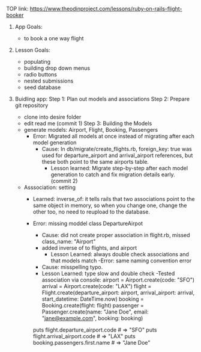 TOP link: https://www.theodinproject.com/lessons/ruby-on-rails-flight-booker


1. App Goals: 
    - to book a one way flight

2. Lesson Goals: 
    - populating 
    - building drop down menus
    - radio buttons
    - nested submissions
    - seed database

3. Buidling app: 
Step 1: Plan out models and associations
Step 2: Prepare git repository
    - clone into desire folder
    - edit read me (commit 1)
Step 3: Building the Models
    - generate models: Airport, Flight, Booking, Passengers
        - Error: Migrated all models at once instead of migrating after each model generation
            - Cause: In db/migrate/create_flights.rb, foreign_key: true was used for departure_airport and arrival_airport references, but these both point to the same airports table.
                - Lesson learned: Migrate step-by-step after each model generation to catch and fix migration details early. (commit 2)
    - Asssociation: setting
        - Learned: inverse_of: it tells rails that two associations point to the same object in memory, so when you change one, change the other too, no need to reupload to the database.
        - Error: missing moddel class DepartureAirpot
            - Cause: did not create proper association in flight.rb, missed class_name: "Airport"
            - added inverse of to flights, and airport
                - Lesson Learned: always double check associations and that models match
        -Error: same naming convention error
            - Cause: misspelling typo.
            - Lesson Learned: type slow and double check 
        -Tested association via console: 
            airport = Airport.create(code: "SFO")
            arrival = Airport.create(code: "LAX")
            flight = Flight.create(departure_airport: airport, arrival_airport: arrival, start_datetime: DateTime.now)
            booking = Booking.create(flight: flight)                passenger = Passenger.create(name: "Jane Doe", email: "jane@example.com", booking: booking)

            puts flight.departure_airport.code  # => "SFO"
            puts flight.arrival_airport.code    # => "LAX"
            puts booking.passengers.first.name  # => "Jane Doe"
